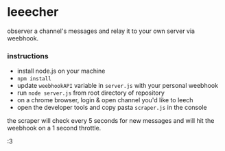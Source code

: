 # leeecher

observer a channel's messages and relay it to your own server via weebhook.

### instructions
- install node.js on your machine
- `npm install`
- update `weebhookAPI` variable in `server.js` with your personal weebhook
- run `node server.js` from root directory of repository
- on a chrome browser, login & open channel you'd like to leech
- open the developer tools and copy pasta `scraper.js` in the console

the scraper will check every 5 seconds for new messages and will hit the weebhook on a 1 second throttle.

:3